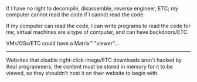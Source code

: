 If I have no right to decompile, disassemble, reverse engineer, ETC; my computer cannot read the code if I cannot read the code.

If my computer can read the code, I can write programs to read the code for me; virtual machines are a type of computer, and can have backdoors/ETC.

VMs/OSs/ETC could have a Matrix™ "viewer"...

<hr>

Websites that disable right-click image/ETC downloads aren't hacked by ℝeal programmers; the content must be stored in memory for it to be viewed, so they shouldn't host it on their website to begin with.
